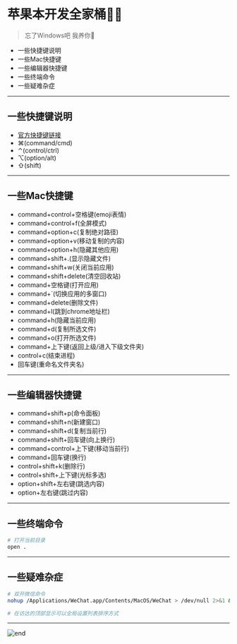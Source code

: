 
# **苹果本开发全家桶👨‍💻**
>忘了Windows吧 我养你🥰  
* 一些快捷键说明
* 一些Mac快捷键
* 一些编辑器快捷键
* 一些终端命令
* 一些疑难杂症

------
## **一些快捷键说明**
* [官方快捷键链接](https://support.apple.com/zh-cn/HT201236)
* ⌘(command/cmd)
* ⌃(control/ctrl)
* ⌥(option/alt)
* ⇧(shift)

------
## **一些Mac快捷键**
* command+control+空格键(emoji表情)
* command+control+f(全屏模式)
* command+option+c(复制绝对路径)
* command+option+v(移动复制的内容)
* command+option+h(隐藏其他应用)
* command+shift+.(显示隐藏文件)
* command+shift+w(关闭当前应用)
* command+shift+delete(清空回收站)
* command+空格键(打开应用)
* command+`(切换应用的多窗口)
* command+delete(删除文件)
* command+l(跳到chrome地址栏)
* command+h(隐藏当前应用)
* command+d(复制所选文件)
* command+o(打开所选文件)
* command+上下键(返回上级/进入下级文件夹)
* control+c(结束进程)
* 回车键(重命名文件夹名)

------
## **一些编辑器快捷键**
* command+shift+p(命令面板)
* command+shift+n(新建窗口)
* command+shift+d(复制当前行)
* command+shift+回车键(向上换行)
* command+control+上下键(移动当前行)
* command+回车键(换行)
* control+shift+k(删除行)
* control+shift+上下键(光标多选)
* option+shift+左右键(跳选内容)
* option+左右键(跳过内容)

------
## **一些终端命令**

```bash
# 打开当前目录
open .
```

------
## **一些疑难杂症**

```bash
# 双开微信命令
nohup /Applications/WeChat.app/Contents/MacOS/WeChat > /dev/null 2>&1 &
```

```bash
# 在访达的顶部显示可以全局设置列表排序方式
```

------
![end](https://gitee.com/techpang/img_emoji_libs/raw/master/img_bed/markdown_images/end.jpg '富婆加我吧不想努力了')
